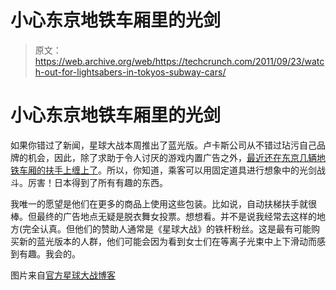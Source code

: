 # 小心东京地铁车厢里的光剑

> 原文：<https://web.archive.org/web/https://techcrunch.com/2011/09/23/watch-out-for-lightsabers-in-tokyos-subway-cars/>

# 小心东京地铁车厢里的光剑

如果你错过了新闻，星球大战本周推出了蓝光版。卢卡斯公司从不错过玷污自己品牌的机会，因此，除了求助于令人讨厌的游戏内置广告之外，[最近还在东京几辆地铁车厢的扶手上缠上了](https://web.archive.org/web/20230313105854/http://technabob.com/blog/2011/09/23/tokyo-subway-lightsaber-handrails/)。所以，你知道，乘客可以用固定道具进行想象中的光剑战斗。厉害！日本得到了所有有趣的东西。

我唯一的愿望是他们在更多的商品上使用这些包装。比如说，自动扶梯扶手就很棒。但最终的广告地点无疑是脱衣舞女投票。想想看。并不是说我经常去这样的地方(完全认真。但他们的赞助人通常是《星球大战》的铁杆粉丝。这是最有可能购买新的蓝光版本的人群，他们可能会因为看到女士们在等离子光束中上下滑动而感到有趣。我会的。

图片来自[官方星球大战博客](https://web.archive.org/web/20230313105854/http://www.flickr.com/photos/starwarsblog/)